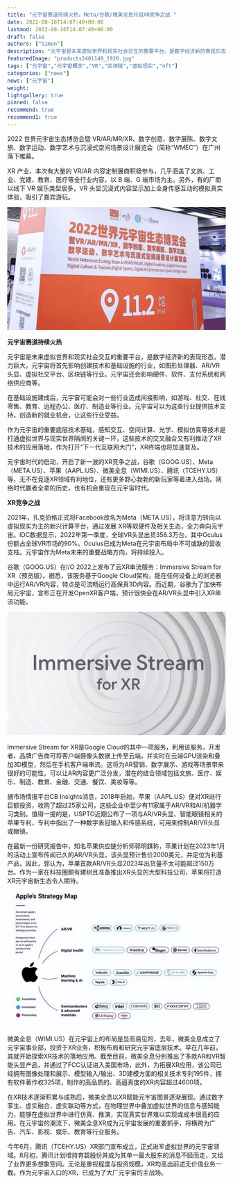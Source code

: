 ```yaml
---
title: "元宇宙赛道持续火热，Meta/谷歌/微美全息开启XR竞争之战 "
date: 2022-08-16T14:07:40+08:00
lastmod: 2022-08-16T14:07:40+08:00
draft: false
authors: ["Simon"]
description: "元宇宙是未来虚拟世界和现实社会交互的重要平台，是数字经济新的表现形态，潜力巨大。元宇宙将首先影响创建技术和基础设施的行业，如图形处理器、AR/VR头显、虚拟社交平台、区块链等行业。"
featuredImage: "products2401149_1920.jpg"
tags: ["元宇宙","元宇宙概念","VR","区块链","虚拟现实","nft"]
categories: ["news"]
news: ["元宇宙"]
weight: 
lightgallery: true
pinned: false
recommend: true
recommend1: true
---
```


2022 世界元宇宙生态博览会暨 VR/AR/MR/XR、数字创意、数字展陈、数字文旅、数字运动、数字艺术与沉浸式空间场景设计展览会（简称“WMEC”）在广州落下帷幕。

XR 产业，本次有大量的 VR/AR 内容定制展商积极参与，几乎涵盖了文旅、工业、党建、教育、医疗等全行业内容，以 B 端、G 端市场为主。另外，有的厂商以线下 VR 娱乐类型居多，VR 头显沉浸式内容显示加上全身传感互动的模拟真实体验，吸引了嘉宾游玩。

![配图](154dc29ec8904818a5dac5fddc8e3290.png)

**元宇宙赛道持续火热**

元宇宙是未来虚拟世界和现实社会交互的重要平台，是数字经济新的表现形态，潜力巨大。元宇宙将首先影响创建技术和基础设施的行业，如图形处理器、AR/VR头显、虚拟社交平台、区块链等行业。元宇宙还会影响硬件、软件、支付系统和网络供应商等。

在基础设施建成后，元宇宙可能会对一些行业造成间接影响，如游戏、社交、在线零售、教育、远程办公、医疗、制造业等行业。元宇宙可以为这些行业提供技术支持，创造新的就业机会，让这些行业受益。

作为元宇宙的重要底层技术基础，感知交互、空间计算、光学、模拟仿真等技术是打通虚拟世界与现实世界隔阂的关键一环，这些技术的交叉融合又有利推动了XR技术的应用落地，作为打开“下一代互联网大门”，XR终端也将加速普及。

元宇宙时代的启动，开启了新一波的XR竞争之战，谷歌（GOOG.US）、Meta（META.US）、苹果（AAPL.US）、微美全息（WIMI.US）、腾讯（TCEHY.US）等，无不在竞逐XR领域有利地位，还有更多野心勃勃的新玩家等着进入战场。网络时代赢者全拿的历史，也有机会重现在元宇宙时代。

**XR竞争之战**

2021年，扎克伯格正式将Facebook改名为Meta（META.US），将注意力转向以虚拟现实为主的新兴计算平台，通过发展 XR等软硬件及相关生态，全力奔向元宇宙。IDC数据显示，2022年第一季度，全球VR头显出货356.3万台，其中Oculus份额占全球VR市场的90%。Oculus已成为Meta在元宇宙布局中不可或缺的营收支柱。元宇宙作为Meta未来的重要战略方向，将持续投入。

谷歌（GOOG.US）在I/O 2022上发布了云XR串流服务：Immersive Stream for XR（预览版）。据悉，该服务基于Google Cloud架构，能在任何设备上的浏览器中运行AR/VR内容，特点是可流畅运行高保真3D内容。而近期，谷歌为了加快布局元宇宙，宣布正在开发OpenXR客户端，预计很快会在AR/VR头显中引入XR串流功能。

![配图](5bd7f811485e48e2b162293feedc510d.jpeg)

Immersive Stream for XR是Google Cloud的其中一项服务，利用该服务，开发者、品牌广告商可将客户端摄像头数据上传至云端，并实时在云端GPU渲染和叠加3D模型，然后在手机客户端串流。这将为AR营销、数字展示、游戏等场景带来很好的可能性，可以让AR内容更广泛分发，潜在的结合领域包括文旅、医疗、娱乐、制造、教育、金融、交通、餐饮、美妆等等。

据市场情报平台CB Insights消息，2018年启始，苹果（AAPL.US）便对XR进行巨额投资，收购了超过25家公司，这些企业中至少有11家属于AR/VR和AI/机器学习类别。值得一提的是，USPTO近期公布了一项与AR/VR头显、智能眼镜相关的苹果专利，专利中指出了一种数字表冠输入和传感系统，可用来控制AR/VR头显或眼镜。

在最新一份研究报告中，知名苹果供应链分析师郭明錤称，苹果计划在2023年1月的活动上宣布传闻已久的AR/VR头显，该头显预计售价2000美元，并定位为利基产品，因此，郭认为，苹果首款AR/VR头显2023年出货量不太可能超过150万台。作为一家在科技圈颇有建树且准备推出XR头显的大型科技公司，苹果将打造XR元宇宙新生态令人期待。

![配图](b35b1228a2904a709abe7b03aa8a95e1.jpeg)

微美全息（WIMI.US）在元宇宙上的布局是显而易见的，去年，微美全息成立了元宇宙事业部，投资于XR业务，积极布局和研究元宇宙底层技术。早在几年前，其就开始探索XR技术的落地应用。截至目前，微美全息分别推出了多款AR和VR智能头显产品，并通过了FCC认证进入美国市场，此外，为拓展XR应用，该公司已经拥有图像处理和展示、模型输入/输出、3D建模方面的相关技术专利195件，拥有软件著作权325项，制作的高品质的、高逼真度的XR内容超过4600项。

在XR技术逐渐积累与成熟后，微美全息以XR赋能元宇宙图景逐渐展现。通过数字孪生、虚实融合、虚实联动等方式，在物理世界中叠加虚拟世界的信息与感知能力，能够在虚拟世界中进行仿真、推演，实现真实世界难以实现或成本很高的应用。在元宇宙的潮流下，微美全息XR成为元宇宙发展的重要抓手，将横跨为广告、汽车、影视、娱乐、教育等行业服务。

今年6月，腾讯（TCEHY.US）XR部门宣布成立，正式进军虚拟世界的元宇宙领域。8月初，腾讯计划增持育碧股份并成为其单一最大股东的消息不胫而走，又给了业界更多想象空间。无论是重视程度与投资规模，XR均高出前述无价值业务一截。作为元宇宙入口的XR，已成为了大厂元宇宙的主战场。
